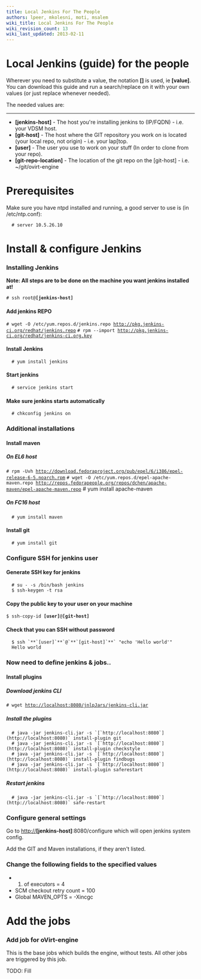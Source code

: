 ```yaml
---
title: Local Jenkins For The People
authors: lpeer, mkolesni, moti, msalem
wiki_title: Local Jenkins For The People
wiki_revision_count: 13
wiki_last_updated: 2013-02-11
---
```


# Local Jenkins (guide) for the people

Wherever you need to substitute a value, the notation **[]** is used, ie **[value]**. You can download this guide and run a search/replace on it with your own values (or just replace whenever needed).

The needed values are:

------------------------------------------------------------------------

*   **[jenkins-host]** - The host you're installing jenkins to (IP/FQDN) - i.e. your VDSM host.
*   **[git-host]** - The host where the GIT repository you work on is located (your local repo, not origin) - i.e. your lap[top.
*   **[user]** - The user you use to work on your stuff (In order to clone from your repo).
*   **[git-repo-location]** - The location of the git repo on the [git-host] - i.e. ~/git/ovirt-engine

# Prerequisites

Make sure you have ntpd installed and running, a good server to use is (in /etc/ntp.conf):

      # server 10.5.26.10

# Install & configure Jenkins

### Installing Jenkins

**Note: All steps are to be done on the machine you want jenkins installed at!**

`# ssh root@`**`[jenkins-host]`**

#### Add jenkins REPO

`# wget -O /etc/yum.repos.d/jenkins.repo `[`http://pkg.jenkins-ci.org/redhat/jenkins.repo`](http://pkg.jenkins-ci.org/redhat/jenkins.repo)
`# rpm --import `[`http://pkg.jenkins-ci.org/redhat/jenkins-ci.org.key`](http://pkg.jenkins-ci.org/redhat/jenkins-ci.org.key)

#### Install Jenkins

      # yum install jenkins

#### Start jenkins

      # service jenkins start

#### Make sure jenkins starts automatically

      # chkconfig jenkins on

### Additional installations

#### Install maven

##### On EL6 host

`# rpm -Uvh `[`http://download.fedoraproject.org/pub/epel/6/i386/epel-release-6-5.noarch.rpm`](http://download.fedoraproject.org/pub/epel/6/i386/epel-release-6-5.noarch.rpm)
`# wget -O /etc/yum.repos.d/epel-apache-maven.repo `[`http://repos.fedorapeople.org/repos/dchen/apache-maven/epel-apache-maven.repo`](http://repos.fedorapeople.org/repos/dchen/apache-maven/epel-apache-maven.repo)
      # yum install apache-maven

##### On FC16 host

      # yum install maven

#### Install git

      # yum install git

### Configure SSH for jenkins user

#### Generate SSH key for jenkins

      # su - -s /bin/bash jenkins
      $ ssh-keygen -t rsa

#### Copy the public key to your user on your machine

`$ ssh-copy-id `**`[user]`**`@`**`[git-host]`**

#### Check that you can SSH without password

      $ ssh `**`[user]`**`@`**`[git-host]`**` "echo 'Hello world'"
      Hello world

### Now need to define jenkins & jobs..

#### Install plugins

##### Download jenkins CLI

`# wget `[`http://localhost:8080/jnlpJars/jenkins-cli.jar`](http://localhost:8080/jnlpJars/jenkins-cli.jar)

##### Install the plugins

      # java -jar jenkins-cli.jar -s `[`http://localhost:8080`](http://localhost:8080)` install-plugin git
      # java -jar jenkins-cli.jar -s `[`http://localhost:8080`](http://localhost:8080)` install-plugin checkstyle
      # java -jar jenkins-cli.jar -s `[`http://localhost:8080`](http://localhost:8080)` install-plugin findbugs
      # java -jar jenkins-cli.jar -s `[`http://localhost:8080`](http://localhost:8080)` install-plugin saferestart

##### Restart jenkins

      # java -jar jenkins-cli.jar -s `[`http://localhost:8080`](http://localhost:8080)` safe-restart

### Configure general settings

Go to <http://>**[jenkins-host]**:8080/configure which will open jenkins system config.

Add the GIT and Maven installations, if they aren't listed.

### Change the following fields to the specified values

*   1.  of executors = 4
*   SCM checkout retry count = 100
*   Global MAVEN_OPTS = -Xincgc

# Add the jobs

### Add job for oVirt-engine

This is the base jobs which builds the engine, without tests. All other jobs are triggered by this job.

TODO: Fill
